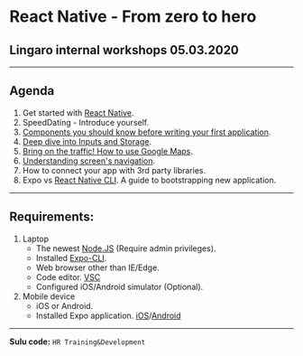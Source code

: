 # React Native - From zero to hero
## Lingaro internal workshops 05.03.2020
---

## Agenda

1) Get started with [React Native](https://reactnative.dev/).
2) SpeedDating - Introduce yourself.
3) [Components you should know before writing your first application](screens/3-basic-components/index.md).
4) [Deep dive into Inputs and Storage](screens/4-input-and-storage/README.md).
5) [Bring on the traffic! How to use Google Maps](screens/5-location/README.md).
6) [Understanding screen's navigation](screens/6-basic-navigation/README.md).
7) How to connect your app with 3rd party libraries.
8) Expo vs [React Native CLI](https://github.com/react-native-community/cli). A guide to bootstrapping new application.
---
## Requirements:
1) Laptop
    * The newest [Node.JS](https://nodejs.org/en/) (Require admin privileges).
    * Installed [Expo-CLI](https://docs.expo.io/versions/latest/workflow/expo-cli/).
    * Web browser other than IE/Edge.
    * Code editor. [VSC](https://code.visualstudio.com/)
    * Configured iOS/Android simulator (Optional).
2) Mobile device
    * iOS or Android.
    * Installed Expo application. [iOS](https://apps.apple.com/app/apple-store/id982107779)/[Android](https://developer.android.com/studio)


--- 
__Sulu code:__ `HR Training&Development`
